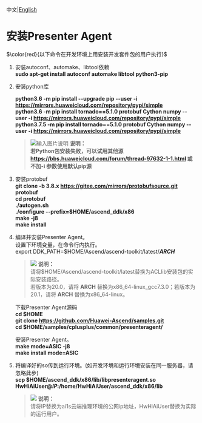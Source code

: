 中文|[English](README_300_EN.md)
# 安装Presenter Agent<a name="ZH-CN_TOPIC_0228768065"></a>
$\color{red}{以下命令在开发环境上用安装开发套件包的用户执行}$

1.  安装autoconf、automake、libtool依赖  
    **sudo apt-get install autoconf automake libtool python3-pip**
2.  安装python库  
    
    **python3.6 -m pip install --upgrade pip --user -i https://mirrors.huaweicloud.com/repository/pypi/simple**    
    **python3.6 -m pip install tornado==5.1.0 protobuf Cython numpy --user -i https://mirrors.huaweicloud.com/repository/pypi/simple**  
    **python3.7.5 -m pip install tornado==5.1.0 protobuf Cython numpy --user -i https://mirrors.huaweicloud.com/repository/pypi/simple**
  
    >![输入图片说明](https://images.gitee.com/uploads/images/2020/1130/162342_1d7d35d7_7401379.png "屏幕截图.png") **说明：**  
    >  **若Python包安装失败，可以试用其他源 https://bbs.huaweicloud.com/forum/thread-97632-1-1.html 或不加-i 参数使用默认pip源**  
3.  安装protobuf  
    **git clone -b 3.8.x https://gitee.com/mirrors/protobufsource.git protobuf**  
    **cd protobuf**  
    **./autogen.sh**  
    **./configure --prefix=\$HOME/ascend_ddk/x86**  
    **make -j8**  
    **make install**     
    
4.  编译并安装Presenter Agent。    
    设置下环境变量，在命令行内执行。  
    export DDK_PATH=$HOME/Ascend/ascend-toolkit/latest/**_ARCH_**   
    >![](public_sys-resources/icon-note.gif) **说明：**  
         请将$HOME/Ascend/ascend-toolkit/latest替换为ACLlib安装包的实际安装路径。   
         若版本为20.0，请将 **ARCH** 替换为x86_64-linux_gcc7.3.0；若版本为20.1，请将 **ARCH** 替换为x86_64-linux。
  
    下载Presenter Agent源码  
     **cd \$HOME**   
     **git clone https://github.com/Huawei-Ascend/samples.git**   
     **cd \$HOME/samples/cplusplus/common/presenteragent/** 

    安装Presenter Agent。     
    **make mode=ASIC -j8**   
    **make install mode=ASIC** 
  
 5.  将编译好的so传到运行环境。(如开发环境和运行环境安装在同一服务器，请忽略此步)  
     **scp $HOME/ascend_ddk/x86/lib/libpresenteragent.so  HwHiAiUser@_IP_:/home/HwHiAiUser/ascend_ddk/x86/lib**     
    
     >![](public_sys-resources/icon-note.gif) **说明：**  
     请将IP替换为ai1s云端推理环境的公网ip地址，HwHiAiUser替换为实际的运行用户。
    
 

 

